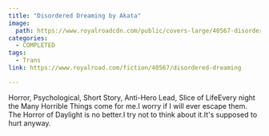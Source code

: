 ```yaml
---
title: "Disordered Dreaming by Akata"
image:
  path: https://www.royalroadcdn.com/public/covers-large/40567-disordered-dreaming.jpg
categories:
  - COMPLETED
tags:
  - Trans
link: https://www.royalroad.com/fiction/40567/disordered-dreaming

---
```

Horror, Psychological, Short Story, Anti-Hero Lead, Slice of LifeEvery night the Many Horrible Things come for me.I worry if I will ever escape them. The Horror of Daylight is no better.I try not to think about it.It's supposed to hurt anyway.

